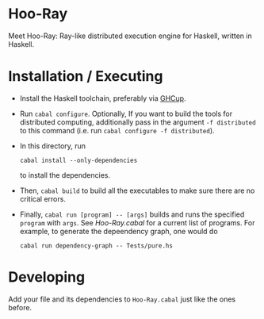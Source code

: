 # Hoo-Ray
Meet Hoo-Ray: Ray-like distributed execution engine for Haskell, written in Haskell.

# Installation / Executing

- Install the Haskell toolchain, preferably via [GHCup](https://www.haskell.org/ghcup/).

- Run `cabal configure`. Optionally, If you want to build the tools for distributed computing, additionally pass in the argument `-f distributed` to this command (i.e. run `cabal configure -f distributed`).

- In this directory, run

    ```
    cabal install --only-dependencies
    ```

    to install the dependencies.


- Then, `cabal build` to build all the executables to make sure there are no critical errors.

- Finally, `cabal run [program] -- [args]` builds and runs the specified `program` with `args`. See *Hoo-Ray.cabal* for a current list of programs. For example, to generate the depeendency graph, one would do

    ```
    cabal run dependency-graph -- Tests/pure.hs
    ```

# Developing

Add your file and its dependencies to `Hoo-Ray.cabal` just like the ones before.